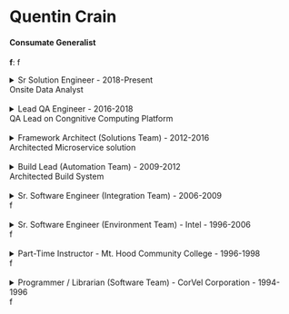 # Quentin Crain
#### Consumate Generalist

**f**: f

<details>
<summary>Sr Solution Engineer - 2018-Present<br/>Onsite Data Analyst</summary>

> Onsite expert implementation of Saffron tailored to customer's needs. Designing Saffron spaces, architecting Saffron custom implementations and results visualization. Presenting to customer's leadership staff.

> *Technologies*: Anaconda/Python3, Javascript, Elixir; Jupyter Notebooks; NetworkX, D3

</details>
<br/>
<details>
<summary>Lead QA Engineer - 2016-2018<br/>QA Lead on Congnitive Computing Platform</summary>

https://en.wikipedia.org/wiki/Saffron_Technology

> QA Engineer within the Saffron organization working on testing the Saffron Memory Base cognitive computing platform. Architected cucumber feature/suite hierarchies. Implemented test suites for SMB's connectionist AI framework, including test cases to verify algorithmic correctness.

> *Technologies*: BDD/Cucumber, REST API; Python, Elixir; Teamcity; Protex    

</details>
<br/>
<details>
<summary>Framework Architect (Solutions Team) - 2012-2016<br/>Architected Microservice solution</summary>

> Development team lead designing 3rd generation validation framework for a number of platform/form-factor reference boards from fab. Deployed every 2wks via an Agile-like process. Supported individual world-wide installations and stood-up a global instance. Developed and delivered technical documentation/training and proliferated solution to external teams and business organizations.

> *Technologies*: SOA/Microservices, REST; Python, CherryPy, Bottle; Sqlite; HTML5; Riak

</details>
<br/>
<details>
<summary>Build Lead (Automation Team) - 2009-2012<br/>Architected Build System</summary>

**Metaphoric Design**: BTA (Build and Test Automation) as a Diner with Recipes, Chefs, Waiters, etc.

> Technical lead for project software build, test, and release of reference Linux distribution based on RedHat. Solution implemented in Python with Metaphor Design running on vmWare virtual (Linux) machines. Solution included branch management, configuration, versioning, and SDK/ISO packaging. Delivered technical training to 200+ engineers across design sites.

> *Technologies*: Metaphor Design; Python, Django; REST/XML/XPATH; SQL; SVN, Hg 

</details>
<br/>
<details>
<summary>Sr. Software Engineer (Integration Team) - 2006-2009<br/>f</summary>

> Managed and developed systems to drive efficient circuit design across entire chip design team. Developed a GUI platform for integrating design solutions in C++ & Qt. These solutions ranged from report viewers, database interfaces, and schematic/layout circuit editors. System provided integration between solutions for maximum design efficiency.

> *Technologies*: OOD, GUI Design; C++; Qt; SQLite3

> *Examples*: minitable, infopop

</details>
<br/>
<details>
<summary>Sr. Software Engineer (Environment Team) - Intel - 1996-2006<br/>f</summary>

> Responsible for multiple chip design teams' development infrastructure and environment. Helped develop the program and development environment for a leading-edge chip design team and its proliferations. System used AFS, code versioning, and release control mechanisms to allow multiple projects to share one development environment and across multiple sites around the world via rsync. Fully automated infrastructure for project management. 10k line Perl system with modules. System supports 500 engineers doing leading-edge chip design. Provided information to senior staff for management action.

> *Technologies*: Environment Development; Linux; Perl, Shell

</details>
<br/>
<details>
<summary>Part-Time Instructor - Mt. Hood Community College - 1996-1998<br/>f</summary>

**Classroom Experience**: Lectured to all classes. Varying knowledge levels necessitated simple explanations for complex ideas. Consistently received >95% positive student feedback.

> Created curriculum for classes on Basic, Intermediate and Advanced HTML, JavaScript, and CGI Programming with Perl. Emphasis on understanding the simplicity and power of the World Wide Web and its related technologies. Created all student class materials: Self-guided web page tutorials, lecture content, and PowerPoint presentations.

> *Concepts*: Networks, Design/Presentation, HTML, JavaScript, CGI 

</details>
<br/>
<details>
<summary>Programmer / Librarian (Software Team) - CorVel Corporation - 1994-1996<br/>f</summary>

> Assigned to distribute and control the release of upgrades of the company's main product to its fifty data processing sites throughout the US. Main focus on automating the process through creation of tools and scripts. Assigned to the team charged with analyzing the company's current software and moving and enhancing to Delphi 2.0. Concurrent assignment was to improve the efficiency and accuracy and to speed the creation of current and new reports needed by various departments data processing sites throughout the company. This was achieved through scripting and mentoring.

> *Technologies*: VMS, DCL, Dibol, Crystal Reports, Object Pascal

</details>
